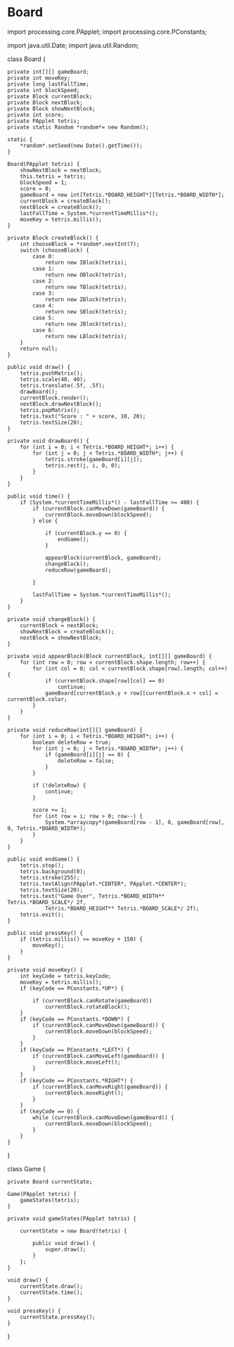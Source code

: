 # Board
import processing.core.PApplet;
import processing.core.PConstants;

import java.util.Date;
import java.util.Random;

class Board {

    private int[][] gameBoard;
    private int moveKey;
    private long lastFallTime;
    private int blockSpeed;
    private Block currentBlock;
    private Block nextBlock;
    private Block showNextBlock;
    private int score;
    private PApplet tetris;
    private static Random *random*= new Random();

    static {
        *random*.setSeed(new Date().getTime());
    }

    Board(PApplet tetris) {
        showNextBlock = nextBlock;
        this.tetris = tetris;
        blockSpeed = 1;
        score = 0;
        gameBoard = new int[Tetris.*BOARD_HEIGHT*][Tetris.*BOARD_WIDTH*];
        currentBlock = createBlock();
        nextBlock = createBlock();
        lastFallTime = System.*currentTimeMillis*();
        moveKey = tetris.millis();
    }

    private Block createBlock() {
        int chooseBlock = *random*.nextInt(7);
        switch (chooseBlock) {
            case 0:
                return new IBlock(tetris);
            case 1:
                return new OBlock(tetris);
            case 2:
                return new TBlock(tetris);
            case 3:
                return new ZBlock(tetris);
            case 4:
                return new SBlock(tetris);
            case 5:
                return new JBlock(tetris);
            case 6:
                return new LBlock(tetris);
        }
        return null;
    }

    public void draw() {
        tetris.pushMatrix();
        tetris.scale(40, 40);
        tetris.translate(.5f, .5f);
        drawBoard();
        currentBlock.render();
        nextBlock.drawNextBlock();
        tetris.popMatrix();
        tetris.text("Score : " + score, 10, 20);
        tetris.textSize(20);
    }

    private void drawBoard() {
        for (int i = 0; i < Tetris.*BOARD_HEIGHT*; i++) {
            for (int j = 0; j < Tetris.*BOARD_WIDTH*; j++) {
                tetris.stroke(gameBoard[i][j]);
                tetris.rect(j, i, 0, 0);
            }
        }
    }

    public void time() {
        if (System.*currentTimeMillis*() - lastFallTime >= 400) {
            if (currentBlock.canMoveDown(gameBoard)) {
                currentBlock.moveDown(blockSpeed);
            } else {

                if (currentBlock.y == 0) {
                    endGame();
                }

                appearBlock(currentBlock, gameBoard);
                changeBlock();
                reduceRow(gameBoard);

            }

            lastFallTime = System.*currentTimeMillis*();
        }
    }

    private void changeBlock() {
        currentBlock = nextBlock;
        showNextBlock = createBlock();
        nextBlock = showNextBlock;
    }

    private void appearBlock(Block currentBlock, int[][] gameBoard) {
        for (int row = 0; row < currentBlock.shape.length; row++) {
            for (int col = 0; col < currentBlock.shape[row].length; col++) {
                if (currentBlock.shape[row][col] == 0)
                    continue;
                gameBoard[currentBlock.y + row][currentBlock.x + col] = currentBlock.color;
            }
        }
    }

    private void reduceRow(int[][] gameBoard) {
        for (int i = 0; i < Tetris.*BOARD_HEIGHT*; i++) {
            boolean deleteRow = true;
            for (int j = 0; j < Tetris.*BOARD_WIDTH*; j++) {
                if (gameBoard[i][j] == 0) {
                    deleteRow = false;
                }
            }

            if (!deleteRow) {
                continue;
            }

            score += 1;
            for (int row = i; row > 0; row--) {
                System.*arraycopy*(gameBoard[row - 1], 0, gameBoard[row], 0, Tetris.*BOARD_WIDTH*);
            }
        }
    }

    public void endGame() {
        tetris.stop();
        tetris.background(0);
        tetris.stroke(255);
        tetris.textAlign(PApplet.*CENTER*, PApplet.*CENTER*);
        tetris.textSize(20);
        tetris.text("Game Over", Tetris.*BOARD_WIDTH** Tetris.*BOARD_SCALE*/ 2f,
                Tetris.*BOARD_HEIGHT** Tetris.*BOARD_SCALE*/ 2f);
        tetris.exit();
    }

    public void pressKey() {
        if (tetris.millis() >= moveKey + 150) {
            moveKey();
        }
    }

    private void moveKey() {
        int keyCode = tetris.keyCode;
        moveKey = tetris.millis();
        if (keyCode == PConstants.*UP*) {

            if (currentBlock.canRotate(gameBoard))
                currentBlock.rotateBlock();
        }
        if (keyCode == PConstants.*DOWN*) {
            if (currentBlock.canMoveDown(gameBoard)) {
                currentBlock.moveDown(blockSpeed);
            }
        }
        if (keyCode == PConstants.*LEFT*) {
            if (currentBlock.canMoveLeft(gameBoard)) {
                currentBlock.moveLeft();
            }
        }
        if (keyCode == PConstants.*RIGHT*) {
            if (currentBlock.canMoveRight(gameBoard)) {
                currentBlock.moveRight();
            }
        }
        if (keyCode == 0) {
            while (currentBlock.canMoveDown(gameBoard)) {
                currentBlock.moveDown(blockSpeed);
            }
        }
    }
}

class Game {

    private Board currentState;

    Game(PApplet tetris) {
        gameStates(tetris);
    }

    private void gameStates(PApplet tetris) {

        currentState = new Board(tetris) {

            public void draw() {
                super.draw();
            }
        };
    }

    void draw() {
        currentState.draw();
        currentState.time();
    }

    void pressKey() {
        currentState.pressKey();
    }
}

